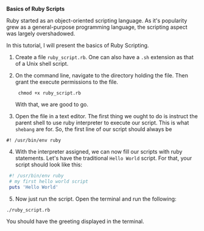 **Basics of Ruby Scripts**

Ruby started as an object-oriented scripting language. As it's popularity
grew as a general-purpose programming language, the scripting aspect was
largely overshadowed.

In this tutorial, I will present the basics of Ruby Scripting.

1. Create a file `ruby_script.rb`. One can also have a `.sh` extension as that
   of a Unix shell script.

2. On the command line, navigate to the directory holding the file. Then
   grant the execute permissions to the file.
   ```
    chmod +x ruby_script.rb
    ```
   With that, we are good to go.

3. Open the file in a text editor. The first thing we ought to do is instruct
   the parent shell to use ruby interpreter to execute our script. This is what
  `shebang` are for. So, the first line of our script should always be
  ```shell
  #! /usr/bin/env ruby
  ```

4. With the interpreter assigned, we can now fill our scripts with ruby
statements. Let's have the traditional `Hello World` script. For that, your
script should look like this:
```ruby
 #! /usr/bin/env ruby
 # my first hello world script
 puts 'Hello World'
 ```

5. Now just run the script. Open the terminal and run the following:
```shell
./ruby_script.rb
```

You should have the greeting displayed in the terminal.

